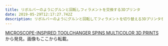 ```yaml
---
title: リボルバーのようにグルンと回転しフィラメントを交換する3Dプリンタ
date: 2019-05-29T12:17:27.742Z
description: リボルバーのようにグルンと回転してフィラメントを切り替える3Dプリンタを紹介します。
---
```

[MICROSCOPE-INSPIRED TOOLCHANGER SPINS MULTICOLOR 3D PRINTS](https://hackaday.com/2019/05/15/microscope-inspired-toolchanger-spins-multicolor-3d-prints/)から発見。画像もここから転載。
